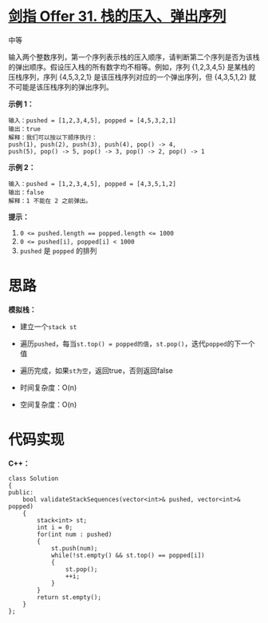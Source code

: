 # [剑指 Offer 31. 栈的压入、弹出序列](https://leetcode.cn/problems/zhan-de-ya-ru-dan-chu-xu-lie-lcof/)

中等



输入两个整数序列，第一个序列表示栈的压入顺序，请判断第二个序列是否为该栈的弹出顺序。假设压入栈的所有数字均不相等。例如，序列 {1,2,3,4,5} 是某栈的压栈序列，序列 {4,5,3,2,1} 是该压栈序列对应的一个弹出序列，但 {4,3,5,1,2} 就不可能是该压栈序列的弹出序列。

 

**示例 1：**

```
输入：pushed = [1,2,3,4,5], popped = [4,5,3,2,1]
输出：true
解释：我们可以按以下顺序执行：
push(1), push(2), push(3), push(4), pop() -> 4,
push(5), pop() -> 5, pop() -> 3, pop() -> 2, pop() -> 1
```

**示例 2：**

```
输入：pushed = [1,2,3,4,5], popped = [4,3,5,1,2]
输出：false
解释：1 不能在 2 之前弹出。
```

 

**提示：**

1. `0 <= pushed.length == popped.length <= 1000`
2. `0 <= pushed[i], popped[i] < 1000`
3. `pushed` 是 `popped` 的排列



# 思路

**模拟栈：**

- 建立一个`stack st`
- 遍历`pushed`，每当`st.top() = popped的值`，`st.pop()`，迭代`popped`的下一个值
- 遍历完成，如果`st为空`，返回true，否则返回false

- 时间复杂度：O(n)

- 空间复杂度：O(n)



# 代码实现

**C++：**

```
class Solution
{
public:
    bool validateStackSequences(vector<int>& pushed, vector<int>& popped)
    {
        stack<int> st;
        int i = 0;
        for(int num : pushed)
        {
            st.push(num);
            while(!st.empty() && st.top() == popped[i])
            {
                st.pop();
                ++i;
            }
        }
        return st.empty();
    }
};
```

